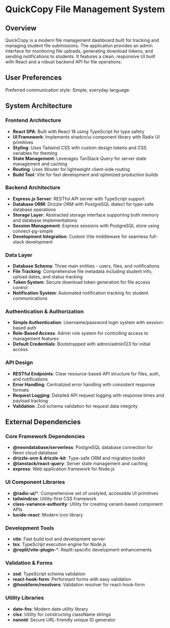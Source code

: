 # QuickCopy File Management System

## Overview

QuickCopy is a modern file management dashboard built for tracking and managing student file submissions. The application provides an admin interface for monitoring file uploads, generating download tokens, and sending notifications to students. It features a clean, responsive UI built with React and a robust backend API for file operations.

## User Preferences

Preferred communication style: Simple, everyday language.

## System Architecture

### Frontend Architecture
- **React SPA**: Built with React 18 using TypeScript for type safety
- **UI Framework**: Implements shadcn/ui component library with Radix UI primitives
- **Styling**: Uses Tailwind CSS with custom design tokens and CSS variables for theming
- **State Management**: Leverages TanStack Query for server state management and caching
- **Routing**: Uses Wouter for lightweight client-side routing
- **Build Tool**: Vite for fast development and optimized production builds

### Backend Architecture
- **Express.js Server**: RESTful API server with TypeScript support
- **Database ORM**: Drizzle ORM with PostgreSQL dialect for type-safe database operations
- **Storage Layer**: Abstracted storage interface supporting both memory and database implementations
- **Session Management**: Express sessions with PostgreSQL store using connect-pg-simple
- **Development Integration**: Custom Vite middleware for seamless full-stack development

### Data Layer
- **Database Schema**: Three main entities - users, files, and notifications
- **File Tracking**: Comprehensive file metadata including student info, upload dates, and status tracking
- **Token System**: Secure download token generation for file access control
- **Notification System**: Automated notification tracking for student communications

### Authentication & Authorization
- **Simple Authentication**: Username/password login system with session-based auth
- **Role-Based Access**: Admin role system for controlling access to management features
- **Default Credentials**: Bootstrapped with admin/admin123 for initial access

### API Design
- **RESTful Endpoints**: Clear resource-based API structure for files, auth, and notifications
- **Error Handling**: Centralized error handling with consistent response formats
- **Request Logging**: Detailed API request logging with response times and payload tracking
- **Validation**: Zod schema validation for request data integrity

## External Dependencies

### Core Framework Dependencies
- **@neondatabase/serverless**: PostgreSQL database connection for Neon cloud database
- **drizzle-orm & drizzle-kit**: Type-safe ORM and migration toolkit
- **@tanstack/react-query**: Server state management and caching
- **express**: Web application framework for Node.js

### UI Component Libraries
- **@radix-ui/***: Comprehensive set of unstyled, accessible UI primitives
- **tailwindcss**: Utility-first CSS framework
- **class-variance-authority**: Utility for creating variant-based component APIs
- **lucide-react**: Modern icon library

### Development Tools
- **vite**: Fast build tool and development server
- **tsx**: TypeScript execution engine for Node.js
- **@replit/vite-plugin-***: Replit-specific development enhancements

### Validation & Forms
- **zod**: TypeScript schema validation
- **react-hook-form**: Performant forms with easy validation
- **@hookform/resolvers**: Validation resolver for react-hook-form

### Utility Libraries
- **date-fns**: Modern date utility library
- **clsx**: Utility for constructing className strings
- **nanoid**: Secure URL-friendly unique ID generator